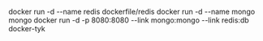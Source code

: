 docker run -d --name redis dockerfile/redis
docker run -d --name mongo mongo
docker run -d -p 8080:8080 --link mongo:mongo --link redis:db docker-tyk

